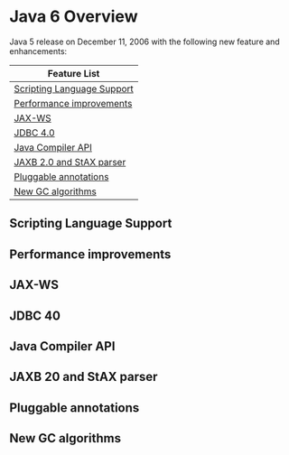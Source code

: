# Java 6 Overview
Java 5 release on December 11, 2006 with the following new feature and enhancements:

| Feature List                                                             |
|--------------------------------------------------------------------------|
| [Scripting Language Support](#scripting-language-support)                                   |
| [Performance improvements](#performance-improvements)               |
| [JAX-WS](#jax-ws) |
| [JDBC 4.0](#jdbc-40)                                         |
| [Java Compiler API](#java-compiler-api)                                   |
| [JAXB 2.0 and StAX parser](#jaxb-20-and-stax-parser)                                   |
| [Pluggable annotations](#pluggable-annotations)                                   |
| [New GC algorithms](#new-gc-algorithms)                                   |

## Scripting Language Support

## Performance improvements

## JAX-WS

## JDBC 40

## Java Compiler API

## JAXB 20 and StAX parser

## Pluggable annotations

## New GC algorithms